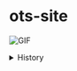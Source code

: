 # ots-site
![GIF](/src/images/website-v2.gif)
<details><summary>History</summary><p>
<details><summary>v1</summary><p>
  <img src="/src/images/website-v1.gif" alt="GIF"/>
  
</p></details>
